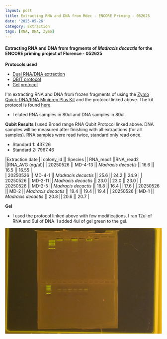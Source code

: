 ```yaml
---
layout: post
title: Extracting RNA and DNA from Mdec - ENCORE Priming - 052625
date: '2025-05-26'
category: Extraction
tags: [RNA, DNA, Zymo]
---
```


#### Extracting RNA and DNA from fragments of _Madracis decactis_ for the ENCORE priming project of Florence - 052625

**Protocols used**
- [Dual RNA/DNA extraction](https://fscucchia-labnotebooks.github.io/FScucchia_Putnam_Lab_Notebook/DNA-RNA-extraction-Zymo-kit/)
- [QBIT protocol](https://github.com/meschedl/MESPutnam_Open_Lab_Notebook/blob/master/_posts/2019-03-08-Qubit-Protocol.md)
- [Gel protocol](https://github.com/Kterpis/Putnam_Lab_Notebook/blob/master/_posts/2021-10-08-20211008-RNA-DNA-extractions-from-E5-project.md)

I'm extracting RNA and DNA from frozen fragments of using the [Zymo Quick-DNA/RNA Miniprep Plus Kit](https://www.zymoresearch.com/collections/quick-dna-rna-kits/products/quick-dna-rna-miniprep-plus-kit) and the protocol linked above. The kit protocol is found [here](https://github.com/FScucchia-LabNotebooks/FScucchia_Putnam_Lab_Notebook/blob/master/protocols/_d7003t_d7003_quick-dna-rna_miniprep_plus_kit.pdf).
- I eluted RNA samples in 80ul and DNA samples in 80ul.

**Qubit Results**
I used Broad range RNA Qubit Protocol linked above. DNA samples will be measured after finishing with all extractions (for all samples). RNA samples were read twice, standard only read once.
- Standard 1: 437.26
- Standard 2: 7967.46

|Extraction date || colony_id || Species || RNA_read1 ||RNA_read2 ||RNA_AVG (ng/ul)|
| 20250526 || MD-4-13 || *Madracis decactis*  || 16.6   || 16.5     || 16.55  |           
| 20250526 || MD-4-1 || *Madracis decactis* ||  25.6   || 24.2      ||  24.9 |
| 20250526 || MD-2-11 || *Madracis decactis*  || 23.0   ||  23.0    || 23.0  |
| 20250526 || MD-2-5 || *Madracis decactis*  ||  18.8    || 16.4    || 17.6   |
| 20250526 || MD-2 || *Madracis decactis*  ||  19.4    ||   19.4   ||  19.4   |
| 20250526 || MD-1  || *Madracis decactis*  || 20.8   ||  20.6    || 20.7    |

**Gel**
- I used the protocol linked above with few modifications. I ran 12ul of RNA and 9ul of DNA. I added 4ul of gel green to the gel.

![Gel_DNA_RNA_26May2025_FS.png](https://github.com/flofields/Coral_Priming_Experiments_Summer_2024/blob/main/images/RNA_DNA_gels/Gel_DNA_RNA_26May2025_FS.jpg?raw=true)




